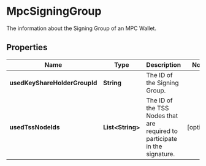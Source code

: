 

# MpcSigningGroup

The information about the Signing Group of an MPC Wallet.

## Properties

| Name | Type | Description | Notes |
|------------ | ------------- | ------------- | -------------|
|**usedKeyShareHolderGroupId** | **String** | The ID of the Signing Group. |  |
|**usedTssNodeIds** | **List&lt;String&gt;** | The ID of the TSS Nodes that are required to participate in the signature. |  [optional] |



